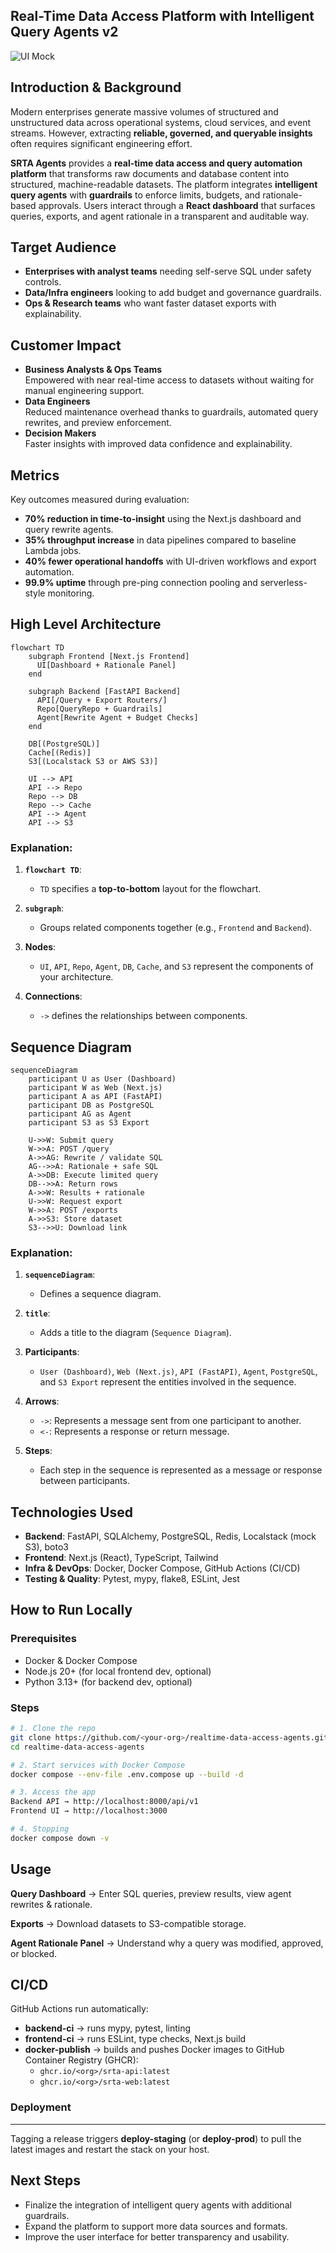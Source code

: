## Real-Time Data Access Platform with Intelligent Query Agents v2
![UI Mock](frontend/components/Homepage.png "UI Mock")

## Introduction & Background
Modern enterprises generate massive volumes of structured and unstructured data across operational systems, cloud services, and event streams. However, extracting **reliable, governed, and queryable insights** often requires significant engineering effort.

**SRTA Agents** provides a **real-time data access and query automation platform** that transforms raw documents and database content into structured, machine-readable datasets. The platform integrates **intelligent query agents** with **guardrails** to enforce limits, budgets, and rationale-based approvals. Users interact through a **React dashboard** that surfaces queries, exports, and agent rationale in a transparent and auditable way.

## **Target Audience**
- **Enterprises with analyst teams** needing self-serve SQL under safety controls.
- **Data/Infra engineers** looking to add budget and governance guardrails.
- **Ops & Research teams** who want faster dataset exports with explainability.

## Customer Impact
- **Business Analysts & Ops Teams**  
  Empowered with near real-time access to datasets without waiting for manual engineering support.  
- **Data Engineers**  
  Reduced maintenance overhead thanks to guardrails, automated query rewrites, and preview enforcement.  
- **Decision Makers**  
  Faster insights with improved data confidence and explainability.

## Metrics
Key outcomes measured during evaluation:
- **70% reduction in time-to-insight** using the Next.js dashboard and query rewrite agents.  
- **35% throughput increase** in data pipelines compared to baseline Lambda jobs.  
- **40% fewer operational handoffs** with UI-driven workflows and export automation.  
- **99.9% uptime** through pre-ping connection pooling and serverless-style monitoring.  

## High Level Architecture

```mermaid
flowchart TD
    subgraph Frontend [Next.js Frontend]
      UI[Dashboard + Rationale Panel]
    end

    subgraph Backend [FastAPI Backend]
      API[/Query + Export Routers/]
      Repo[QueryRepo + Guardrails]
      Agent[Rewrite Agent + Budget Checks]
    end

    DB[(PostgreSQL)]
    Cache[(Redis)]
    S3[(Localstack S3 or AWS S3)]

    UI --> API
    API --> Repo
    Repo --> DB
    Repo --> Cache
    API --> Agent
    API --> S3
```

### Explanation:
1. **`flowchart TD`**:
   - `TD` specifies a **top-to-bottom** layout for the flowchart.

2. **`subgraph`**:
   - Groups related components together (e.g., `Frontend` and `Backend`).

3. **Nodes**:
   - `UI`, `API`, `Repo`, `Agent`, `DB`, `Cache`, and `S3` represent the components of your architecture.

4. **Connections**:
   - `->` defines the relationships between components.

## Sequence Diagram

```mermaid
sequenceDiagram
    participant U as User (Dashboard)
    participant W as Web (Next.js)
    participant A as API (FastAPI)
    participant DB as PostgreSQL
    participant AG as Agent
    participant S3 as S3 Export

    U->>W: Submit query
    W->>A: POST /query
    A->>AG: Rewrite / validate SQL
    AG-->>A: Rationale + safe SQL
    A->>DB: Execute limited query
    DB-->>A: Return rows
    A->>W: Results + rationale
    U->>W: Request export
    W->>A: POST /exports
    A->>S3: Store dataset
    S3-->>U: Download link

```

### Explanation:
1. **`sequenceDiagram`**:
   - Defines a sequence diagram.

2. **`title`**:
   - Adds a title to the diagram (`Sequence Diagram`).

3. **Participants**:
   - `User (Dashboard)`, `Web (Next.js)`, `API (FastAPI)`, `Agent`, `PostgreSQL`, and `S3 Export` represent the entities involved in the sequence.

4. **Arrows**:
   - `->`: Represents a message sent from one participant to another.
   - `<-`: Represents a response or return message.

5. **Steps**:
   - Each step in the sequence is represented as a message or response between participants.

##  Technologies Used
- **Backend**: FastAPI, SQLAlchemy, PostgreSQL, Redis, Localstack (mock S3), boto3  
- **Frontend**: Next.js (React), TypeScript, Tailwind  
- **Infra & DevOps**: Docker, Docker Compose, GitHub Actions (CI/CD)  
- **Testing & Quality**: Pytest, mypy, flake8, ESLint, Jest  

## How to Run Locally

### Prerequisites
- Docker & Docker Compose  
- Node.js 20+ (for local frontend dev, optional)  
- Python 3.13+ (for backend dev, optional)  

### Steps
```bash
# 1. Clone the repo
git clone https://github.com/<your-org>/realtime-data-access-agents.git
cd realtime-data-access-agents

# 2. Start services with Docker Compose
docker compose --env-file .env.compose up --build -d

# 3. Access the app
Backend API → http://localhost:8000/api/v1
Frontend UI → http://localhost:3000

# 4. Stopping
docker compose down -v
```

## **Usage**
**Query Dashboard** → Enter SQL queries, preview results, view agent rewrites & rationale.

**Exports** → Download datasets to S3-compatible storage.

**Agent Rationale Panel** → Understand why a query was modified, approved, or blocked.

## **CI/CD**
GitHub Actions run automatically:
- **backend-ci** → runs mypy, pytest, linting
- **frontend-ci** → runs ESLint, type checks, Next.js build
- **docker-publish** → builds and pushes Docker images to GitHub Container Registry (GHCR):
  - `ghcr.io/<org>/srta-api:latest`
  - `ghcr.io/<org>/srta-web:latest`

### **Deployment**
----
Tagging a release triggers **deploy-staging** (or **deploy-prod**) to pull the latest images and restart the stack on your host.

## **Next Steps**
- Finalize the integration of intelligent query agents with additional guardrails.
- Expand the platform to support more data sources and formats.
- Improve the user interface for better transparency and usability.